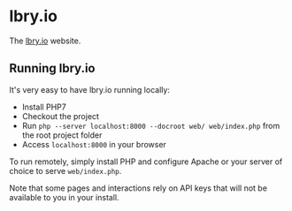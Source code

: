 # lbry.io

The [lbry.io](https://lbry.io) website.

## Running lbry.io

It's very easy to have lbry.io running locally:

- Install PHP7
- Checkout the project
- Run `php --server localhost:8000 --docroot web/ web/index.php` from the root project folder
- Access `localhost:8000` in your browser

To run remotely, simply install PHP and configure Apache or your server of choice to serve `web/index.php`.

Note that some pages and interactions rely on API keys that will not be available to you in your install.

